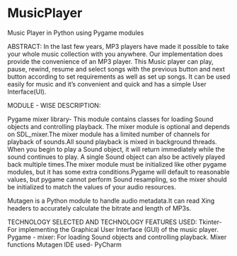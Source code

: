 # MusicPlayer
Music Player in Python using Pygame modules


ABSTRACT:
In the last few years, MP3 players have made it possible to take your whole music collection with you anywhere. Our implementation does provide the convenience of an MP3 player. This Music player can play, pause, rewind, resume and select songs with the previous button and next button according to set requirements as well as set up songs. It can be used easily for music and it’s convenient and quick and has a simple User Interface(UI).


MODULE - WISE DESCRIPTION:

Pygame mixer library-
This module contains classes for loading Sound objects and controlling playback. The mixer module is optional and depends on SDL_mixer.The mixer module has a limited number of channels for playback of sounds.All sound playback is mixed in background threads. When you begin to play a Sound object, it will return immediately while the sound continues to play. A single Sound object can also be actively played back multiple times.The mixer module must be initialized like other pygame modules, but it has some extra conditions.Pygame will default to reasonable values, but pygame cannot perform Sound resampling, so the mixer should be initialized to match the values of your audio resources.

Mutagen is a Python module to handle audio metadata.It can read Xing headers to accurately calculate the bitrate and length of MP3s.


TECHNOLOGY SELECTED AND TECHNOLOGY FEATURES USED:
  Tkinter- For implementing the Graphical User Interface (GUI) of the music player.
  Pygame - mixer: For loading Sound objects and controlling playback.
  Mixer functions
  Mutagen
  IDE used- PyCharm
  
  
